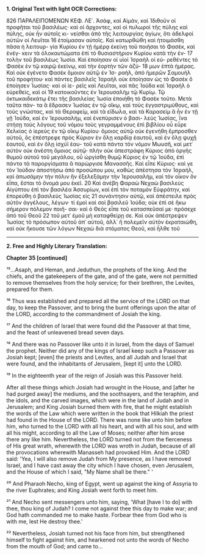 **1. Original Text with light OCR Corrections:**

826 ΠΑΡΑΛΕΙΠΟΜΕΝΩΝ ΚΕΦ. ΛΕ΄.
Ἀσάφ, καὶ Αἰμάν, καὶ Ἰδιθοῦν οἱ προφῆται τοῦ βασιλέως· καὶ οἱ
ἄρχοντες, καὶ οἱ πυλωροὶ τῆς πύλης καὶ πύλης, οὐκ ἦν αὐτοῖς κι-
νείσθαι ἀπὸ τῆς λειτουργίας ἁγίων, ὅτι ἀδελφοὶ αὐτῶν οἱ Λευῖται
16 ἑτοίμασαν αὐτοῖς. Καὶ κατωρθώθη καὶ ἡτοιμάσθη πᾶσα ἡ λειτουρ-
γία Κυρίου ἐν τῇ ἡμέρᾳ ἐκείνῃ τοῦ ποιῆσαι τὸ Φασέκ, καὶ ἐνέγ-
κειν τὰ ὁλοκαυτώματα ἐπὶ τὸ θυσιαστήριον Κυρίου κατὰ τὴν ἐν-
17 τολὴν τοῦ βασιλέως Ἰωσία. Καὶ ἐποίησαν οἱ υἱοὶ Ἰσραὴλ οἱ εὑ-
ρεθέντες τὸ Φασὲκ ἐν τῷ καιρῷ ἐκείνῳ, καὶ τὴν ἑορτὴν τῶν ἀζύ-
18 μων ἑπτὰ ἡμέρας. Καὶ οὐκ ἐγένετο Φασὲκ ὅμοιον αὐτῷ ἐν Ἰσ-
ραὴλ, ἀπὸ ἡμερῶν Σαμουὴλ τοῦ προφήτου· καὶ πάντες βασιλεῖς
Ἰσραὴλ οὐκ ἐποίησαν ὡς τὸ Φασὲκ ὃ ἐποίησεν Ἰωσίας· καὶ οἱ ἱε-
ρεῖς καὶ Λευῖται, καὶ πᾶς Ἰούδα καὶ Ἰσραὴλ ὁ εὑρεθεὶς, καὶ οἱ
19 κατοικοῦντες ἐν Ἰερουσαλὴμ τῷ Κυρίῳ. Τῷ ὀκτωκαιδεκάτῳ ἔτει
τῆς βασιλείας Ἰωσία ἐποιήθη τὸ Φασὲκ τοῦτο. Μετὰ ταῦτα πάν-
τα ἃ ἔδρασεν Ἰωσίας ἐν τῷ οἴκῳ, καὶ τοὺς ἐγγαστριμύθους, καὶ
τοὺς γνώστας, καὶ τὰ Θεραφείμ, καὶ τὰ εἴδωλα, καὶ τὰ Καρασεὶμ
ἃ ἦν ἐν τῇ γῇ Ἰούδα, καὶ ἐν Ἰερουσαλὴμ, καὶ ἐνεπύρισεν ὁ βασι-
λεὺς Ἰωσίας, ἵνα στήσῃ τοὺς λόγους τοῦ νόμου τοὺς γεγραμμένους
ἐπὶ βιβλίου οὗ εὗρε Χελκίας ὁ ἱερεὺς ἐν τῷ οἴκῳ Κυρίου· ὅμοιος
αὐτῷ οὐκ ἐγενήθη ἔμπροσθεν αὐτοῦ, ὃς ἐπέστρεφε πρὸς Κύριον ἐν
ὅλῃ καρδίᾳ ἑαυτοῦ, καὶ ἐν ὅλῃ ψυχῇ ἑαυτοῦ, καὶ ἐν ὅλῃ ἰσχύϊ ἑαυ-
τοῦ κατὰ πάντα τὸν νόμον Μωυσῆ, καὶ μετ᾽ αὐτὸν οὐκ ἀνέστη
ὅμοιος αὐτῷ· πλὴν οὐκ ἀπεστράφη Κύριος ἀπὸ ὀργῆς θυμοῦ αὐτοῦ
τοῦ μεγάλου, οὗ ὠργίσθη θυμῷ Κύριος ἐν τῷ Ἰούδα, ἐπὶ πάντα
τὰ παροργίσματα ἃ παρώργισε Μανασσῆς. Καὶ εἶπε Κύριος· καὶ
γε τὸν Ἰούδαν ἀποστήσω ἀπὸ προσώπου μου, καθὼς ἀπέστησα τὸν
Ἰσραὴλ, καὶ ἀπωσάμην τὴν πόλιν ἣν ἐξελεξάμην τὴν Ἰερουσαλὴμ,
καὶ τὸν οἶκον ὃν εἶπα, ἔσται τὸ ὄνομά μου ἐκεῖ.
20 Καὶ ἀνέβη Φαραὼ Νεχαὼ βασιλεὺς Αἰγύπτου ἐπὶ τὸν βασιλέα Ἀσσυρίων, καὶ
ἐπὶ τὸν ποταμὸν Εὐφράτην, καὶ ἐπορεύθη ὁ βασιλεὺς Ἰωσίας εἰς
21 συνάντησιν αὐτῷ, καὶ ἀπέστειλε πρὸς αὐτὸν ἀγγέλους, λέγων· τί
ἐμοὶ καὶ σοὶ βασιλεῦ Ἰούδα; οὐκ ἐπὶ σὲ ἥκω σήμερον πόλεμον ποιῆ-
σαι· καὶ ὁ Θεὸς εἶπε τοῦ κατασπεῦσαί με· πρόσεχε ἀπὸ τοῦ Θεοῦ
22 τοῦ μετ᾽ ἐμοῦ μὴ καταφθείρῃ σε. Καὶ οὐκ ἀπέστρεψεν Ἰωσίας τὸ
πρόσωπον αὐτοῦ ἀπ᾽ αὐτοῦ, ἀλλ᾽ ἢ πολεμεῖν αὐτὸν ἐκραταιώθη, καὶ
οὐκ ἤκουσε τῶν λόγων Νεχαὼ διὰ στόματος Θεοῦ, καὶ ἦλθε τοῦ

---

**2. Free and Highly Literary Translation:**

**Chapter 35 [continued]**

¹⁵...Asaph, and Heman, and Jeduthun, the prophets of the king. And the chiefs, and the gatekeepers of the gate, and of the gate, were not permitted to remove themselves from the holy service; for their brethren, the Levites, prepared for them.

¹⁶ Thus was established and prepared all the service of the LORD on that day, to keep the Passover, and to bring the burnt offerings upon the altar of the LORD, according to the commandment of Josiah the king.

¹⁷ And the children of Israel that were found did the Passover at that time, and the feast of unleavened bread seven days.

¹⁸ And there was no Passover like unto it in Israel, from the days of Samuel the prophet. Neither did any of the kings of Israel keep such a Passover as Josiah kept; [even] the priests and Levites, and all Judah and Israel that were found, and the inhabitants of Jerusalem, [kept it] unto the LORD.

¹⁹ In the eighteenth year of the reign of Josiah was this Passover held.

After all these things which Josiah had wrought in the House, and [after he had purged away] the mediums, and the soothsayers, and the teraphim, and the idols, and the carved images, which were in the land of Judah and in Jerusalem; and King Josiah burned them with fire, that he might establish the words of the Law which were written in the book that Hilkiah the priest had found in the House of the LORD. There was none like unto him before him, who turned to the LORD with all his heart, and with all his soul, and with all his might, according to all the Law of Moses; neither after him arose there any like him. Nevertheless, the LORD turned not from the fierceness of His great wrath, wherewith the LORD was wroth in Judah, because of all the provocations wherewith Manasseh had provoked Him. And the LORD said: 'Yea, I will also remove Judah from My presence, as I have removed Israel, and I have cast away the city which I have chosen, even Jerusalem, and the House of which I said, "My Name shall be there." '

²⁰ And Pharaoh Necho, king of Egypt, went up against the king of Assyria to the river Euphrates; and King Josiah went forth to meet him.

²¹ And Necho sent messengers unto him, saying, 'What [have I to do] with thee, thou king of Judah? I come not against thee this day to make war; and God hath commanded me to make haste. Forbear thee from God who is with me, lest He destroy thee.'

²² Nevertheless, Josiah turned not his face from him, but strengthened himself to fight against him, and hearkened not unto the words of Necho from the mouth of God; and came to...